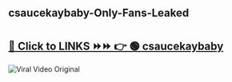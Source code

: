 
 ## csaucekaybaby-Only-Fans-Leaked

# <h2><a href="https://clipsfans.com/csaucekaybaby&ref=git">🔗 Click to LINKS ⏩⏩ 👉 🟢 csaucekaybaby </a></h2>

<a href="https://clipsfans.com/csaucekaybaby&ref=git" rel="nofollow" data-target="animated-image.originalLink"><img src="https://i.ibb.co.com/xMMVF88/686577567.gif" alt="Viral Video Original" style="max-width: 100%; display: inline-block;" data-target="animated-image.originalImage"></a>
